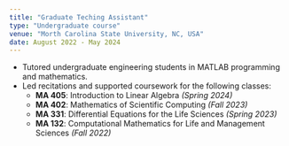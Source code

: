 ```yaml
---
title: "Graduate Teching Assistant"
type: "Undergraduate course"
venue: "Morth Carolina State University, NC, USA"
date: August 2022 - May 2024
---
```

- Tutored undergraduate engineering students in MATLAB programming and mathematics.
- Led recitations and supported coursework for the following classes:
  - **MA 405**: Introduction to Linear Algebra *(Spring 2024)*
  - **MA 402**: Mathematics of Scientific Computing *(Fall 2023)*
  - **MA 331**: Differential Equations for the Life Sciences *(Spring 2023)*
  - **MA 132**: Computational Mathematics for Life and Management Sciences *(Fall 2022)*
